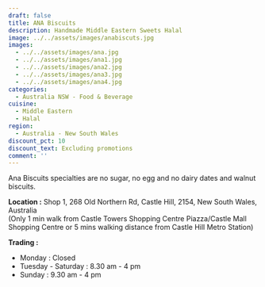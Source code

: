 ```yaml
---
draft: false
title: ANA Biscuits
description: Handmade Middle Eastern Sweets Halal
image: ../../assets/images/anabiscuts.jpg
images:
  - ../../assets/images/ana.jpg
  - ../../assets/images/ana1.jpg
  - ../../assets/images/ana2.jpg
  - ../../assets/images/ana3.jpg
  - ../../assets/images/ana4.jpg
categories:
  - Australia NSW - Food & Beverage
cuisine:
  - Middle Eastern
  - Halal
region:
  - Australia - New South Wales
discount_pct: 10
discount_text: Excluding promotions
comment: ''
---
```


Ana Biscuits specialties are no sugar, no egg and no dairy dates and walnut biscuits.

**Location :** Shop 1, 268 Old Northern Rd, Castle Hill, 2154, New South Wales, Australia\
(Only 1 min walk from Castle Towers Shopping Centre Piazza/Castle Mall Shopping Centre or 5 mins walking distance from Castle Hill Metro Station)

**Trading :**

- Monday : Closed
- Tuesday - Saturday : 8.30 am - 4 pm
- Sunday : 9.30 am - 4 pm
